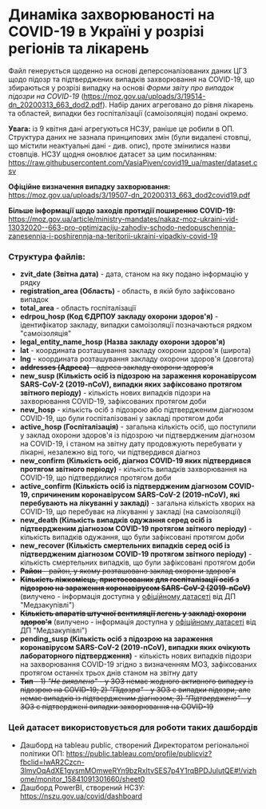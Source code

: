 # Динаміка захворюваності на COVID-19 в Україні у розрізі регіонів та лікарень
Файл генерується щоденно на основі деперсоналізованих даних ЦГЗ щодо підозр та підтверджених випадків захворювання на COVID-19, що збираються у розрізі випадку на основі *Форми звіту про випадок підозри на COVID-19* (https://moz.gov.ua/uploads/3/19514-dn_20200313_663_dod2.pdf). Набір даних агреговано до рівня лікарень та областей, випадки без госпіталізації (самоізоляція) подані окремо.

**Увага:** із 9 квітня дані агрегуються НСЗУ, раніше це робили в ОП. Структура даних не зазнала принципових змін (були видалені стовпці, що містили неактуальні дані - див. опис), проте змінилися назви стовпців. НСЗУ щодня оновлює датасет за цим посиланням: https://raw.githubusercontent.com/VasiaPiven/covid19_ua/master/dataset.csv

**Офіційне визначення випадку захворювання:** https://moz.gov.ua/uploads/3/19507-dn_20200313_663_dod2covid19.pdf

**Більше інформації щодо заходів протидії поширенню COVID-19:** https://moz.gov.ua/article/ministry-mandates/nakaz-moz-ukraini-vid-13032020--663-pro-optimizaciju-zahodiv-schodo-nedopuschennja-zanesennja-i-poshirennja-na-teritorii-ukraini-vipadkiv-covid-19

### Структура файлів:
* **zvit_date (Звітна дата)** - дата, станом на яку подано інформацію у рядку
* **registration_area (Область)**	- область, в якій було зафіксовано випадок
* **total_area** - область госпіталізації
* **edrpou_hosp (Код ЄДРПОУ закладу охорони здоров'я)** - ідентифікатор закладу, випадки самоізоляції позначаються рядком "самоізоляція"
* **legal_entity_name_hosp (Назва закладу охорони здоров'я)**
* **lat** - координата розташування закладу охорони здоров'я (широта)
* **lng** - координата розташування закладу охорони здоров'я (довгота)
* ~~**addresses (Адреса)** - адреса закладу охорони здоров'я~~
* **new_susp (Кількість осіб із підозрою на зараження коронавірусом SARS-CoV-2 (2019-nCoV), випадки яких зафіксовано протягом звітного періоду)** - кількість нових випадків підозри на захворювання COVID-19, зафіксованих протягом доби
* **new_hosp** - кількість осіб з підозрою або підтвердженим діагнозом COVID-19, що були госпіталізовані у закладі протягом доби
* **active_hosp (Госпіталізація)** - загальна кількість осіб, що поступили у заклад охорони здоров'я із підозрою чи підтвердженим діагнозом на COVID-19, і станом на звітну дату продовжують перебувати у лікарні, незалежно від того, чи підтвердився діагноз
* **new_confirm (Кількість осіб, діагноз COVID-19 яких підтвердився протягом звітного періоду)** - кількість випадків захворювання на COVID-19, що підтвердилися протягом доби
* **active_confirm (Кількість осіб із підтвердженим діагнозом COVID-19, спричиненим коронавірусом SARS-CoV-2 (2019-nCoV), які перебувають на лікуванні у закладі)** - загальна кількість хворих на COVID-19, що перебуває на лікуванні у закладі (на самоізоляції)
* **new_death (Кількість випадків одужання серед осіб із підтвердженим діагнозом COVID-19 протягом звітного періоду)** - кількість випадків одужання, що були зафіксовані протягом доби
* **new_recover (Кількість смертельних випадків серед осіб із підтвердженим діагнозом COVID-19 протягом звітного періоду)** - кількість смертельних випадків, що були зафіксовані протягом доби
* ~~**Район** - район, у якому розташовано заклад охорони здоров'я~~
* ~~**Кількість ліжкомісць, пристосованих для госпіталізації осіб з підозрою на зараження коронавірусом SARS-CoV-2 (2019-nCoV)**~~ (вилучено - інформація доступна у [офіційному датасеті](https://covid19.gov.ua/vidkryti-dani) від ДП "Медзакупівлі")
* ~~**Кількість апаратів штучної вентиляції легень у закладі охорони здоров'я**~~ (вилучено - інформація доступна у [офіційному датасеті](https://covid19.gov.ua/vidkryti-dani) від ДП "Медзакупівлі")
* **pending_susp (Кількість осіб з підозрою на зараження коронавірусом SARS-CoV-2 (2019-nCoV), випадки яких очікують лабораторного підтвердження)** - кількість нових випадків підозри на захворювання COVID-19 згідно з визначенням МОЗ, зафіксованих протягом останніх трьох днів станом на звітну дату
* ~~**Тип** - 1) *"Не виявлено"* - у ЗОЗ немає жодного активного випадку із підозрою на COVID-19; 2) *"Підозра"* - у ЗОЗ є випадки підозри, але немає випадків із підтвердженим діагнозом; 3) *"Підтверджено"* - у ЗОЗ є підтверджені випадки захворювання на COVID-19~~

### Цей датасет використовується для роботи таких дашбордів
* Дашборд на tableau public, створений Директоратом регіональної політики ОП: https://public.tableau.com/profile/publicviz?fbclid=IwAR2Czcn-3lmyOqAdXE1gysmMOmweRYn9bzRxItvSES7p4Y1rqBPDJulutQE#!/vizhome/monitor_15841091301660/sheet0
* Дашборд PowerBI, створений НСЗУ: https://nszu.gov.ua/covid/dashboard
